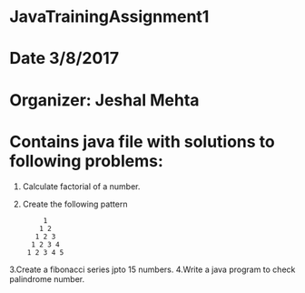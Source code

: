 # JavaTrainingAssignment1
# Date 3/8/2017
# Organizer: Jeshal Mehta

# Contains java file with solutions to following problems:

1. Calculate factorial of a number.
2. Create the following pattern

            1
           1 2
          1 2 3
         1 2 3 4
        1 2 3 4 5

3.Create a fibonacci series jpto 15 numbers.
4.Write a java program to check palindrome number.
